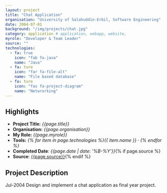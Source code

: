 ```yaml
---
layout: project
title: "Chat Application"
organisation: "University of Salahuddin-Erbil, Software Engineering"
date: 2004-07-01
background: "/img/projects/chat.jpg"
category: application # application, webapp, website,
myrole: "Developer & Team Leader"
source: ""
technologies:
  - fa: true
    icon: "fab fa-java"
    name: "Java"
  - fa: ture
    icon: "far fa-file-alt"
    name: "File based database"
  - fa: ture
    icon: "fas fa-project-diagram"
    name: "Netwrorking"
---
```


## Highlights

- **Project Title:** _{{page.title}}_
- **Organisation:** _{{page.organisation}}_
- **My Role:** _{{page.myrole}}_
- **Tools:** _{% for item in page.technologies %}{{ item.name }}&nbsp;&middot;&nbsp;{% endfor %}_
- **Completed Date**: _{{page.date  | date: '%B-%Y'}}_{% if page.source %}
- **Source**: [{{page.source}}]({{page.source}}){% endif %}

## Project Description

Jul-2004 Design and implement a chat application as final year project.
